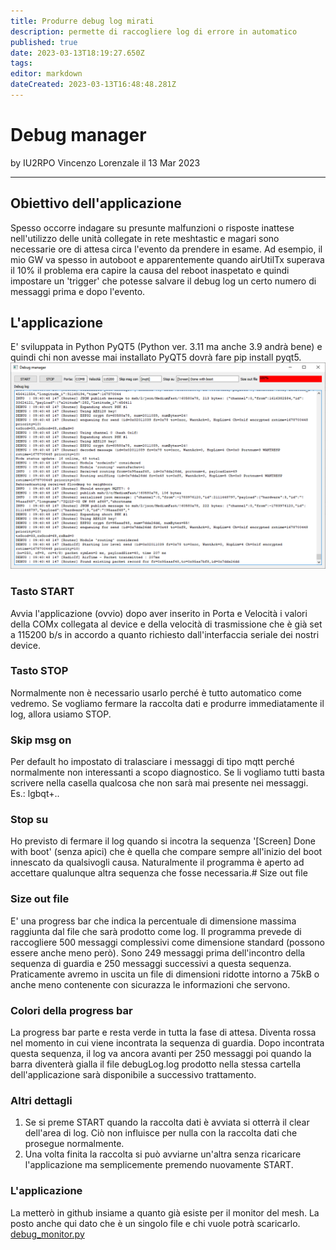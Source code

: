 ```yaml
---
title: Produrre debug log mirati
description: permette di raccogliere log di errore in automatico
published: true
date: 2023-03-13T18:19:27.650Z
tags: 
editor: markdown
dateCreated: 2023-03-13T16:48:48.281Z
---
```


# Debug manager
by IU2RPO Vincenzo Lorenzale il 13 Mar 2023

---
## Obiettivo dell'applicazione
Spesso occorre indagare su presunte malfunzioni o risposte inattese nell'utilizzo delle unità collegate in rete meshtastic e magari sono necessarie ore di attesa circa l'evento da prendere in esame. Ad esempio, il mio GW va spesso in autoboot e apparentemente quando airUtilTx superava il 10% il problema era capire la causa del reboot inaspetato e quindi impostare un 'trigger' che potesse salvare il debug log un certo numero di messaggi prima e dopo l'evento.
## L'applicazione 
E' sviluppata in Python PyQT5 (Python ver. 3.11 ma anche 3.9 andrà bene) e quindi chi non avesse mai installato PyQT5 dovrà fare pip install pyqt5.
![debug_manager_2023-03-13_113956.png](/debug_manager_2023-03-13_113956.png)
### Tasto START
Avvia l'applicazione (ovvio) dopo aver inserito in Porta e Velocità i valori della COMx collegata al device e della velocità di trasmissione che è già set a 115200 b/s in accordo a quanto richiesto dall'interfaccia seriale dei nostri device.
### Tasto STOP
Normalmente non è necessario usarlo perché è tutto automatico come vedremo. Se vogliamo fermare la raccolta dati e produrre immediatamente il log, allora usiamo STOP.
### Skip msg on
Per default ho impostato di tralasciare i messaggi di tipo mqtt perché normalmente non interessanti a scopo diagnostico. Se li vogliamo tutti basta scrivere nella casella qualcosa che non sarà mai presente nei messaggi. Es.: lgbqt+.. 
### Stop su
Ho previsto di fermare il log quando si incotra la sequenza '[Screen] Done with boot' (senza apici) che è quella che compare sempre all'inizio del boot innescato da qualsivogli causa. Naturalmente il programma è aperto ad accettare qualunque altra sequenza che fosse necessaria.# Size out file
### Size out file
E' una progress bar che indica la percentuale di dimensione massima raggiunta dal file che sarà prodotto come log. Il programma prevede di raccogliere 500 messaggi complessivi come dimensione standard (possono essere anche meno però). Sono 249 messaggi prima dell'incontro della sequenza di guardia e 250 messaggi successivi a questa sequenza. Praticamente avremo in uscita un file di dimensioni ridotte intorno a 75kB o anche meno contenente con sicurazza le informazioni che servono.
### Colori della progress bar
La progress bar parte e resta verde in tutta la fase di attesa. Diventa rossa nel momento in cui viene incontrata la sequenza di guardia. Dopo incontrata questa sequenza, il log va ancora avanti per 250 messaggi poi quando la barra diventerà gialla il file debugLog.log prodotto nella stessa cartella dell'applicazione sarà disponibile a successivo trattamento. 
### Altri dettagli
1) Se si preme START quando la raccolta dati è avviata si otterrà il clear dell'area di log. Ciò non influisce per nulla con la raccolta dati che prosegue normalmente.
2) Una volta finita la raccolta si può avviarne un'altra senza ricaricare l'applicazione ma semplicemente premendo nuovamente START.
### L'applicazione
La metterò in github insiame a quanto già esiste per il monitor del mesh. La posto anche qui dato che è un singolo file e chi vuole potrà scaricarlo.
[debug_monitor.py](/debug_monitor.py)




